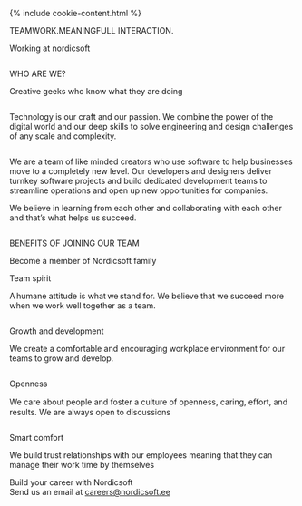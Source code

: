 {% include cookie-content.html %}
<section id="team">
  <div class="ticker-wrap ticker-wrap-team">
    <div class="ticker">
      <div class="ticker__item">TEAMWORK.MEANINGFULL INTERACTION.</div>
    </div>
  </div>

  <div class="container">
    <div class="service-col">
      <div class="h2-team">
        <div class="point-block">
          <p class="h2-text-main">Working at nordicsoft</p>
        </div>
      </div>
      <div class="gallery">
        <div class="pic pic1"><img src="/assets/images/pic1.svg" alt="" /></div>
        <div class="pic pic2"><img src="/assets/images/pic2.svg" alt="" /></div>
        <div class="pic empty"></div>
        <div class="pic pic3"><img src="/assets/images/pic3.svg" alt="" /></div>
        <div class="pic pic4"><img src="/assets/images/pic4.svg" alt="" /></div>
      </div>
    </div>
  </div>
  <div class="container">
    <div class="h2-team">
      <div class="point-block">
        <p class="h2-text">WHO ARE WE?</p>
      </div>
      <p class="h3-text">Creative geeks who know what they are doing </p>
    </div>
  </div>
  <div class="container">
    <div class="wizard-block">
      <div class="text-columns">
        <div class="column">
          <p>
            Technology is our craft and our passion. We combine the power of the digital world and our deep skills to solve engineering and design challenges of any scale and complexity.
          </p>
        </div>
        <div class="column">
          <p>
            We are a team of like minded creators who use software to help businesses move to a completely new level. Our developers and designers deliver turnkey software projects and build dedicated development teams to streamline operations and open up new opportunities for companies.
          </p>
          <p>
           We believe in learning from each other and collaborating with each other and that’s what helps us succeed.
          </p>
        </div>
      </div>
      <div class="avatars">
        <div class="avatar avatar1"></div>
        <div class="avatar avatar2"></div>
        <div class="avatar avatar3"></div>
        <div class="avatar avatar4"></div>
        <div class="avatar avatar5"></div>
        <div class="avatar avatar6"></div>
        <div class="avatar avatar7"></div>
        <div class="avatar avatar8"></div>
        <div class="avatar avatar9"></div>
      </div>
    </div>
  </div>
  <div class="benefits">
    <div class="container">
      <div class="h2-team">
        <div class="point-block">
          <p class="h2-text">BENEFITS OF JOINING OUR TEAM</p>
        </div>
        <p class="h3-text">Become a member of Nordicsoft family</p>
      </div>
    </div>
    <div class="container">
      <div class="benefit-row">
        <div class="benefit">
          <p class="title">Team spirit</p>
          <p>
            A humane attitude is what we stand for. We believe that we succeed more when we work well together as a team.
          </p>
          <div class="benefit-pic-m">
            <img alt="" src="/assets/images/benefit2.svg" />
          </div>
        </div>
        <div class="benefit">
          <p class="title">Growth and development</p>
          <p>
            We create a comfortable and encouraging workplace environment for our teams to grow and develop.
          </p>
           <div class="benefit-pic-m">
            <img alt="" src="/assets/images/benefit1.svg" />
          </div>
        </div>
      </div>
      <div class="benefit-row">
        <div class="benefit">
          <p class="title">Openness</p>
          <p>
            We care about people and foster a culture of openness, caring, eﬀort, and results. We are always open to discussions
          </p>
                    <div class="benefit-pic-m">
            <img alt="" src="/assets/images/benefit5.svg" />
          </div>
        </div>
        <div class="benefit">
          <p class="title">Smart comfort</p>
          <p>
            We build trust relationships with our employees meaning that they can manage their work time by themselves
          </p>
                    <div class="benefit-pic-m">
            <img alt="" src="/assets/images/benefit6.svg" />
          </div>
        </div>
      </div>
      <div class="gallery-benefit">
        <div class="gallery-row">
          <div class="pic-block pic1">
            <img alt="" src="/assets/images/benefit1.svg" />
          </div>
          <div class="pic-block pic2">
            <img alt="" src="/assets/images/benefit2.svg" />
          </div>
          <div class="pic-block pic3"></div>
        </div>
        <div class="gallery-row">
          <div class="pic-block pic4"></div>
          <div class="pic-block pic5">
            <img alt="" src="/assets/images/benefit5.svg" />
          </div>
          <div class="pic-block pic6">
            <img alt="" src="/assets/images/benefit6.svg" />
          </div>
        </div>
      </div>
    </div>
  </div>
  <div class="in-touch">
    <div class="container">
      <div class="title">Build your career with Nordicsoft</div>
      <div>Send us an email at <a class="" href="mailto:careers@nordicsoft.ee" title="email" aria-label="email">careers@nordicsoft.ee</a></div>
    </div>
  </div>
</section>

